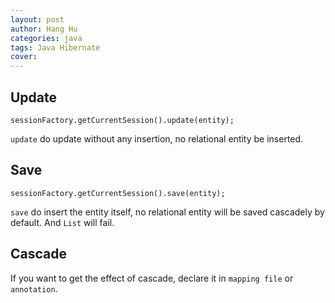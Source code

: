 ```yaml
---
layout: post
author: Hang Hu
categories: java
tags: Java Hibernate 
cover: 
---
```


## Update

```
sessionFactory.getCurrentSession().update(entity);
```
`update` do update without any insertion, no relational entity be inserted.
## Save

```
sessionFactory.getCurrentSession().save(entity);
```
`save` do insert the entity itself, no relational entity will be saved cascadely by default. And `List` will fail.
## Cascade

If you want to get the effect of cascade, declare it in `mapping file` or `annotation`.
